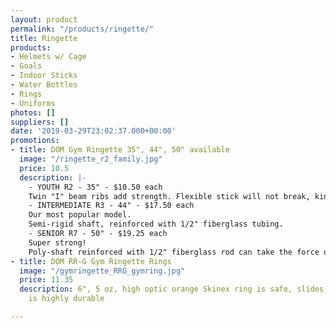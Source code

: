```yaml
---
layout: product
permalink: "/products/ringette/"
title: Ringette
products:
- Helmets w/ Cage
- Goals
- Indoor Sticks
- Water Bottles
- Rings
- Uniforms
photos: []
suppliers: []
date: '2019-03-29T23:02:37.000+00:00'
promotions:
- title: DOM Gym Ringette 35", 44", 50" available
  image: "/ringette_r2_family.jpg"
  price: 10.5
  description: |-
    - YOUTH R2 - 35" - $10.50 each
    Twin "I" beam ribs add strength. Flexible stick will not break, kink or suffer shaft fatigue.
    - INTERMEDIATE R3 - 44" - $17.50 each
    Our most popular model.
    Semi-rigid shaft, reinforced with 1/2" fiberglass tubing.
    - SENIOR R7 - 50" - $19.25 each
    Super strong!
    Poly-shaft reinforced with 1/2" fiberglass rod can take the force of rugged senior play.
- title: DOM RR-G Gym Ringette Rings
  image: "/gymringette_RRG_gymring.jpg"
  price: 11.35
  description: 6", 5 oz, high optic orange Skinex ring is safe, slides easily and
    is highly durable

---
```

